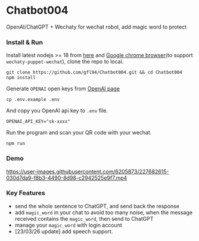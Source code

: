 # Chatbot004
OpenAI/ChatGPT + Wechaty for wechat robot, add magic word to protect


### Install & Run

Install latest nodejs >= 18 from [here](https://nodejs.org/en) and [Google chrome browser](https://www.google.com/chrome/dr/download/?brand=SLLM&geo=US&gclid=Cj0KCQjw2v-gBhC1ARIsAOQdKY3Al65EEor65A0lcNrnK69kC8T2hk5XKB-pQ88Uts3ZJhBvS_GAC18aAlhREALw_wcB&gclsrc=aw.ds)(to support `wechaty-puppet-wechat`), clone the repo to local.

```
git clone https://github.com/gfl94/Chatbot004.git && cd Chatbot004
npm install 
```

Generate `OPENAI` open keys from [OpenAI page](https://platform.openai.com/account/api-keys)

```
cp .env.example .env
```

And copy you OpenAI api key to `.env` file.

```
OPENAI_API_KEY="sk-xxxx"
```

Run the program and scan your QR code with your wechat.

```
npm run
```


### Demo


https://user-images.githubusercontent.com/6205873/227682615-030d7da9-f8b3-4490-8d98-c2942525e9f7.mp4


### Key Features

+ send the whole sentence to ChatGPT, and send back the response
+ add `magic_word` in your chat to avoid too many noise, when the message received contains the `magic_word`, then send to ChatGPT
+ manage your `magic_word` with login account
+ [23/03/26 update] add speech support.

